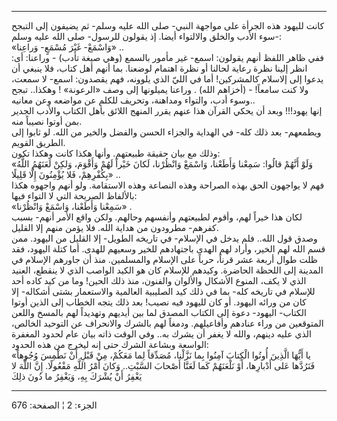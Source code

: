 ------------------------------------------------------------------------

كانت لليهود هذه الجرأة على مواجهة النبي- صلى الله عليه وسلم- ثم يضيفون
إلى التبجح سوء الأدب والخلق والالتواء أيضا. إذ يقولون للرسول- صلى الله
عليه وسلم-:  
«وَاسْمَعْ- غَيْرَ مُسْمَعٍ- وَراعِنا» ..  
ففي ظاهر اللفظ أنهم يقولون: اسمع- غير مأمور بالسمع (وهي صيغة تأدب) -
وراعنا: أى: انظر إلينا نظرة رعاية لحالنا أو نظرة اهتمام لوضعنا. بما أنهم
أهل كتاب، فلا ينبغي أن يدعوا إلى إلاسلام كالمشركين! أما في الليّ الذي
يلوونه، فهم يقصدون: اسمع- لا سمعت، ولا كنت سامعاً! - (أخزاهم الله) .
وراعنا يميلونها إلى وصف «الرعونة» ! وهكذا.. تبجح وسوء أدب، والتواء
ومداهنة، وتحريف للكلم عن مواضعه وعن معانيه..  
إنها يهود!!! وبعد أن يحكي القرآن هذا عنهم يقرر المنهج اللائق بأهل الكتاب
والأدب الجدير بمن أوتوا نصيباً منه.  
ويطمعهم- بعد ذلك كله- في الهداية والجزاء الحسن والفضل والخير من الله. لو
ثابوا إلى الطريق القويم.  
وذلك مع بيان حقيقة طبيعتهم. وأنها هكذا كانت وهكذا تكون:  
«وَلَوْ أَنَّهُمْ قالُوا: سَمِعْنا وَأَطَعْنا، وَاسْمَعْ وَانْظُرْنا، لَكانَ خَيْراً لَهُمْ وَأَقْوَمَ، وَلكِنْ
لَعَنَهُمُ اللَّهُ بِكُفْرِهِمْ، فَلا يُؤْمِنُونَ إِلَّا قَلِيلًا» ..  
فهم لا يواجهون الحق بهذه الصراحة وهذه النصاعة وهذه الاستقامة. ولو أنهم
واجهوه هكذا بالألفاظ الصريحة التي لا التواء فيها:  
«سَمِعْنا وَأَطَعْنا، وَاسْمَعْ وَانْظُرْنا» .  
لكان هذا خيراً لهم، وأقوم لطبيعتهم وأنفسهم وحالهم. ولكن واقع الأمر أنهم-
بسبب كفرهم- مطرودون من هداية الله. فلا يؤمن منهم إلا القليل.  
وصدق قول الله.. فلم يدخل في الإسلام- في تاريخه الطويل- إلا القليل من
اليهود. ممن قسم الله لهم الخير، وأراد لهم الهدى باجتهادهم للخير وسعيهم
للهدى. أما كتلة اليهود، فقد ظلت طوال أربعة عشر قرناً، حرباً على الإسلام
والمسلمين. منذ أن جاورهم الإسلام في المدينة إلى اللحظة الحاضرة. وكيدهم
للإسلام كان هو الكيد الواصب الذي لا ينقطع، العنيد الذي لا يكف، المنوع
الأشكال والألوان والفنون، منذ ذلك الحين! وما من كيد كاده أحد للإسلام في
تاريخه كله- بما في ذلك كيد الصليبية العالمية والاستعمار بشتى أشكاله- إلا
كان من ورائه اليهود. أو كان لليهود فيه نصيب! بعد ذلك يتجه الخطاب إلى
الذين أوتوا الكتاب- اليهود- دعوة إلى الكتاب المصدق لما بين أيديهم
وتهديداً لهم بالمسخ واللعن المتوقعين من وراء عنادهم وأفاعيلهم. ودمغاً لهم
بالشرك والانحراف عن التوحيد الخالص، الذي عليه دينهم، والله لا يغفر أن
يشرك به.. وفي الوقت ذاته بيان عام لحدود المغفرة الواسعة وبشاعة الشرك حتى
إنه ليخرج من هذه الحدود:  
«يا أَيُّهَا الَّذِينَ أُوتُوا الْكِتابَ آمِنُوا بِما نَزَّلْنا، مُصَدِّقاً لِما مَعَكُمْ، مِنْ قَبْلِ أَنْ
نَطْمِسَ وُجُوهاً فَنَرُدَّها عَلى أَدْبارِها، أَوْ نَلْعَنَهُمْ كَما لَعَنَّا أَصْحابَ السَّبْتِ.. وَكانَ أَمْرُ
اللَّهِ مَفْعُولًا. إِنَّ اللَّهَ لا يَغْفِرُ أَنْ يُشْرَكَ بِهِ، وَيَغْفِرُ ما دُونَ ذلِكَ

------------------------------------------------------------------------

الجزء: 2 ¦ الصفحة: 676
